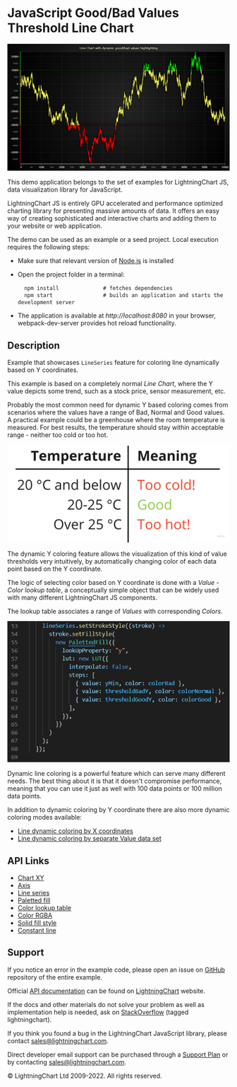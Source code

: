 # JavaScript Good/Bad Values Threshold Line Chart

![JavaScript Good/Bad Values Threshold Line Chart](linePaletteY-darkGold.png)

This demo application belongs to the set of examples for LightningChart JS, data visualization library for JavaScript.

LightningChart JS is entirely GPU accelerated and performance optimized charting library for presenting massive amounts of data. It offers an easy way of creating sophisticated and interactive charts and adding them to your website or web application.

The demo can be used as an example or a seed project. Local execution requires the following steps:

-   Make sure that relevant version of [Node.js](https://nodejs.org/en/download/) is installed
-   Open the project folder in a terminal:

          npm install              # fetches dependencies
          npm start                # builds an application and starts the development server

-   The application is available at _http://localhost:8080_ in your browser, webpack-dev-server provides hot reload functionality.


## Description

Example that showcases `LineSeries` feature for coloring line dynamically based on Y coordinates.

This example is based on a completely normal _Line Chart_, where the Y value depicts some trend, such as a stock price, sensor measurement, etc.

Probably the most common need for dynamic Y based coloring comes from scenarios where the values have a range of Bad, Normal and Good values. A practical example could be a greenhouse where the room temperature is measured. For best results, the temperature should stay within acceptable range - neither too cold or too hot.

[//]: # 'IMPORTANT: The assets will not show before README.md is built - relative path is different!'

![](./assets/picture1.jpg)

The dynamic Y coloring feature allows the visualization of this kind of value thresholds very intuitively, by automatically changing color of each data point based on the Y coordinate.

The logic of selecting color based on Y coordinate is done with a _Value - Color lookup table_, a conceptually simple object that can be widely used with many different LightningChart JS components.

The lookup table associates a range of _Values_ with corresponding _Colors_.

[//]: # 'IMPORTANT: The assets will not show before README.md is built - relative path is different!'

![](./assets/picture2.png)

Dynamic line coloring is a powerful feature which can serve many different needs. The best thing about it is that it doesn't compromise performance, meaning that you can use it just as well with 100 data points or 100 million data points.

In addition to dynamic coloring by Y coordinate there are also more dynamic coloring modes available:

-   [Line dynamic coloring by X coordinates](https://lightningchart.com/lightningchart-js-interactive-examples/examples/lcjs-example-0050-linePaletteX.html)
-   [Line dynamic coloring by separate Value data set](https://lightningchart.com/lightningchart-js-interactive-examples/examples/lcjs-example-0052-linePaletteValue.html)


## API Links

* [Chart XY]
* [Axis]
* [Line series]
* [Paletted fill]
* [Color lookup table]
* [Color RGBA]
* [Solid fill style]
* [Constant line]


## Support

If you notice an error in the example code, please open an issue on [GitHub][0] repository of the entire example.

Official [API documentation][1] can be found on [LightningChart][2] website.

If the docs and other materials do not solve your problem as well as implementation help is needed, ask on [StackOverflow][3] (tagged lightningchart).

If you think you found a bug in the LightningChart JavaScript library, please contact sales@lightningchart.com.

Direct developer email support can be purchased through a [Support Plan][4] or by contacting sales@lightningchart.com.

[0]: https://github.com/Arction/
[1]: https://lightningchart.com/lightningchart-js-api-documentation/
[2]: https://lightningchart.com
[3]: https://stackoverflow.com/questions/tagged/lightningchart
[4]: https://lightningchart.com/support-services/

© LightningChart Ltd 2009-2022. All rights reserved.


[Chart XY]: https://lightningchart.com/js-charts/api-documentation/v5.2.0/classes/ChartXY.html
[Axis]: https://lightningchart.com/js-charts/api-documentation/v5.2.0/classes/Axis.html
[Line series]: https://lightningchart.com/js-charts/api-documentation/v5.2.0/classes/LineSeries.html
[Paletted fill]: https://lightningchart.com/js-charts/api-documentation/v5.2.0/classes/PalettedFill.html
[Color lookup table]: https://lightningchart.com/js-charts/api-documentation/v5.2.0/classes/LUT.html
[Color RGBA]: https://lightningchart.com/js-charts/api-documentation/v5.2.0/functions/ColorRGBA.html
[Solid fill style]: https://lightningchart.com/js-charts/api-documentation/v5.2.0/classes/SolidFill.html
[Constant line]: https://lightningchart.com/js-charts/api-documentation/v5.2.0/classes/ConstantLine.html

